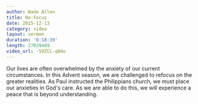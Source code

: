 ```yaml
---
author: Wade Allen
title: Re-Focus
date: 2015-12-13
category: video
layout: sermon
duration: '0:18:39' 
length: 27039489
video_url: -59ZCL-q0Ao
---
```


Our lives are often overwhelmed by the anxiety of our current circumstances. In this Advent season, we are challenged to refocus on the greater realities. As Paul instructed the Philippians church, we must place our anxieties in God's care. As we are able to do this, we will experience a peace that is beyond understanding.
